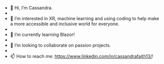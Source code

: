 - 👋 Hi, I’m Cassandra.
- 
- 👀 I’m interested in XR, machine learning and using coding to help make a more accessible and inclusive world for everyone.
- 
- 🌱 I’m currently learning Blazor!
- 
- 💞️ I’m looking to collaborate on passion projects.
- 
- 📫 How to reach me: https://www.linkedin.com/in/cassandrafaith13/!

<!---
CassFaith13/CassFaith13 is a ✨ special ✨ repository because its `README.md` (this file) appears on your GitHub profile.
You can click the Preview link to take a look at your changes.
--->
